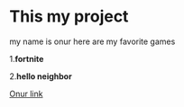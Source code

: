 # This my project
my name is onur
here are my favorite games

1.**fortnite** 

2.**hello neighbor**

[Onur link](http://google.com)
